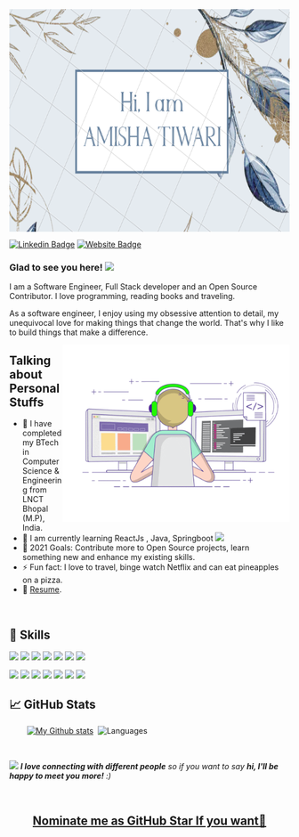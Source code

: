 
<img align="center" alt="GIF" src="https://github.com/amisha26/amisha26/blob/master/amisha.png?raw=true" width="900" height="400" />

<!-- ### Hi there, I'm <a href="https://amishatiwari.netlify.app" target="_blank">Amisha Tiwari</a> <img src="https://media.giphy.com/media/hvRJCLFzcasrR4ia7z/giphy.gif" width="25px"> -->

[![Linkedin Badge](https://img.shields.io/badge/-LinkedIn-0e76a8?style=flat-square&logo=Linkedin&logoColor=white)](https://www.linkedin.com/in/amisha-tiwari-50838b182/)
[![Website Badge](https://img.shields.io/badge/Website-3b5998?style=flat-square&logo=google-chrome&logoColor=white)](https://amishatiwari.netlify.app)


### Glad to see you here! <img src="https://media.giphy.com/media/hvRJCLFzcasrR4ia7z/giphy.gif" width="25px">

I am a Software Engineer, Full Stack developer and an Open Source Contributor. I love programming, reading books and traveling.

As a software engineer, I enjoy using my obsessive attention to detail, my unequivocal love for making things that change the world. That's why I like to build things that make a difference.


<img align="right" alt="GIF" src="https://github.com/amisha26/amisha26/blob/master/self.gif?raw=true" width="408" height="318" />

## Talking about Personal Stuffs 

- 🔭 I have completed my BTech in Computer Science & Engineering from LNCT Bhopal (M.P), India.
- 🌱 I am currently learning ReactJs , Java, Springboot <img src="https://media.giphy.com/media/WUlplcMpOCEmTGBtBW/giphy.gif" width="30">
- 🥅 2021 Goals: Contribute more to Open Source projects, learn something new and enhance my existing skills.
- ⚡ Fun fact: I love to travel, binge watch Netflix and can eat pineapples on a pizza.
- 📝 [Resume](https://amishatiwari.netlify.app/static/media/at.b7b110aa.pdf).



<br/>

## 💼 Skills

![](https://img.shields.io/badge/React-informational?style=flat&logo=react&logoColor=white&color=ADD8E6)
![](https://img.shields.io/badge/Redux-informational?style=flat&logo=Redux&logoColor=white&color=4AB197)
![](https://img.shields.io/badge/JavaScript-informational?style=flat&logo=JavaScript&logoColor=white&color=4AB197)
![](https://img.shields.io/badge/Java-informational?style=flat&logo=Java&logoColor=white&color=4AB197)
![](https://img.shields.io/badge/SpringBoot-informational?style=flat&logo=Spring&logoColor=white&color=4AB197)
![](https://img.shields.io/badge/MongoDB-informational?style=flat&logo=MongoDB&logoColor=white&color=4AB197)
![](https://img.shields.io/badge/MySQL-informational?style=flat&logo=MySQL&logoColor=white&color=4AB197)
<br>

![](https://img.shields.io/badge/CSS-informational?style=flat&logo=css3&logoColor=white&color=4AB197)
![](https://img.shields.io/badge/Netlify-informational?style=flat&logo=netlify&logoColor=white&color=4AB197)
![](https://img.shields.io/badge/NPM-informational?style=flat&logo=npm&logoColor=white&color=4AB197)
![](https://img.shields.io/badge/Postman-informational?style=flat&logo=Postman&logoColor=white&color=4AB197)
![](https://img.shields.io/badge/GitHub-informational?style=flat&logo=GitHub&logoColor=white&color=4AB197)
![](https://img.shields.io/badge/GitLab-informational?style=flat&logo=GitLab&logoColor=white&color=4AB197)
![](https://img.shields.io/badge/Bitbucket-informational?style=flat&logo=Bitbucket&logoColor=white&color=4AB197)


<!-- [![My Github stats](https://github-readme-stats.vercel.app/api?username=amisha26&show_icons=true&&cache_seconds=86400&theme=radical)](https://github.com/amisha26/github-readme-stats) -->


## &#x1f4c8; GitHub Stats

<span> &nbsp; &nbsp; &nbsp; &nbsp; </span>
 [![My Github stats](https://github-readme-stats.vercel.app/api?username=amisha26&show_icons=true&line_height=27&count_private=true&title_color=ffffff&text_color=c9cacc&icon_color=4AB097&bg_color=1A2B34)](https://github.com/amisha26/github-readme-stats)<span>&nbsp; </span>
![Languages](https://github-readme-stats.vercel.app/api/top-langs/?username=amisha26&show_icons=true&&title_color=ffffff&text_color=c9cacc&icon_color=4AB097&bg_color=1A2B34&hide=["contribs","prs"]&cache_seconds=86400)




<br/>

<img src="https://media.giphy.com/media/LnQjpWaON8nhr21vNW/giphy.gif" width="40"> <em><b>I love connecting with different people</b> so if you want to say <b>hi, I'll be happy to meet you more!</b> :)</em>

<br/>

<h2 align="center">
<a href="https://stars.github.com/">Nominate me as GitHub Star If you want🌟</a>
</h2>

[linkedin]: https://www.linkedin.com/in/amisha-tiwari-50838b182/
